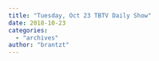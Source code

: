 ```yaml
---
title: "Tuesday, Oct 23 TBTV Daily Show"
date: 2018-10-23
categories: 
  - "archives"
author: "brantzt"
---
```



